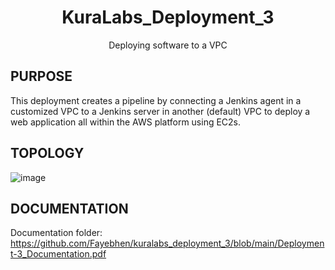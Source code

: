 <h1 align=center>KuraLabs_Deployment_3</h1>
<div align=center>Deploying software to a VPC</div> 
 

## PURPOSE
This deployment creates a pipeline by connecting a Jenkins agent in a customized VPC to a Jenkins server in another (default) VPC to deploy a web application all within the AWS platform using EC2s.



## TOPOLOGY
![image](https://user-images.githubusercontent.com/105315302/196010989-b15ac3f6-a05f-4183-ac28-450220b2b3d6.png)



## DOCUMENTATION
Documentation folder: https://github.com/Fayebhen/kuralabs_deployment_3/blob/main/Deployment-3_Documentation.pdf

